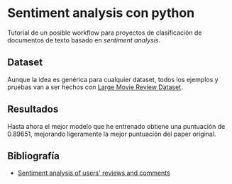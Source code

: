 # Sentiment analysis con python


Tutorial de un posible workflow para proyectos de clasificación de documentos de texto basado en _sentiment analysis_.

## Dataset

Aunque la idea es genérica para cualquier dataset, todos los ejemplos y pruebas van a ser hechos con [Large Movie Review Dataset](http://ai.stanford.edu/~amaas/data/sentiment/).

## Resultados

Hasta ahora el mejor modelo que he entrenado obtiene una puntuación de 0.89651, mejorando ligeramente la mejor puntuación del paper original.


## Bibliografía

* [Sentiment analysis of users' reviews and comments](http://cs229.stanford.edu/proj2012/ChakankarVenuturimilliMathur-SentimentAnalysis.pdf)
